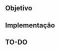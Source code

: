 ## Objetivo

<!-- Escreva aqui o objetivo da sua atividade -->

## Implementação

<!-- Escreva aqui o que foi implementado e como foi implementado sua task -->

## TO-DO

<!-- Escreva aqui o que falta para finalizar sua task e o que você está fazendo/o que falta fazer -->